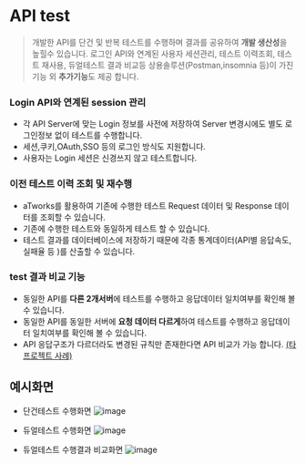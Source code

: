 # API test
> 개발한 API를 단건 및 반복 테스트를 수행하며 결과를 공유하여 **개발 생산성**을 높힐수 있습니다.
> 로그인 API와 연계된 사용자 세션관리, 테스트 이력조회, 테스트 재사용, 듀얼테스트 결과 비교등 상용솔루션(Postman,insomnia 등)이 가진 기능 외 **추가기능**도 제공 합니다.

### Login API와 연계된 session 관리
- 각 API Server에 맞는 Login 정보를 사전에 저장하여 Server 변경시에도 별도 로그인정보 없이 테스트를 수행합니다.
- 세션,쿠키,OAuth,SSO 등의 로그인 방식도 지원합니다.
- 사용자는 Login 세션은 신경쓰지 않고 테스트합니다.

### 이전 테스트 이력 조회 및 재수행
- aTworks를 활용하여 기존에 수행한 테스트 Request 데이터 및 Response 데이터를 조회할 수 있습니다.
- 기존에 수행한 테스트와 동일하게 테스트 할 수 있습니다.
- 테스트 결과를 데이터베이스에 저장하기 때문에 각종 통계데이터(API별 응답속도, 실패율 등 )를 산출할 수 있습니다.


### test 결과 비교 기능
- 동일한 API를 **다른 2개서버**에 테스트를 수행하고 응답데이터 일치여부를 확인해 볼 수 있습니다. 
- 동일한 API를 동일한 서버에 **요청 데이터 다르게**하여 테스트를 수행하고 응답데이터 일치여부를 확인해 볼 수 있습니다.
- API 응답구조가 다르더라도 변경된 규칙만 존재한다면 API 비교가 가능 합니다. [(타 프로젝트 사례)](./business/dataSerialization.md)

## 예시화면
- 단건테스트 수행화면
![image](https://user-images.githubusercontent.com/85854794/221113410-a3c9b1e2-896c-4844-9cb0-4d7e2433446b.png)

- 듀얼테스트 수행화면
![image](https://github.com/team-atworks/manual/assets/25805562/b570e161-5527-46a7-8275-b4dbcd563c62)

- 듀얼테스트 수행결과 비교화면
![image](https://github.com/team-atworks/manual/assets/25805562/2b5e4d19-0fcd-4170-8487-24838122c9db)
 
